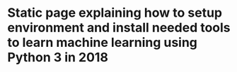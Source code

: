 # Static page explaining how to setup environment and install needed tools to learn machine learning using Python 3 in 2018

